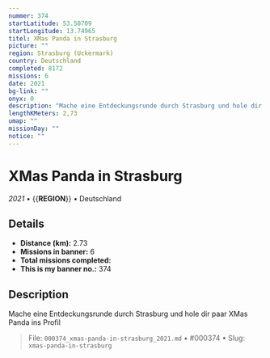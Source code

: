 ```yaml
---
nummer: 374
startLatitude: 53.50709
startLongitude: 13.74965
titel: XMas Panda in Strasburg
picture: ""
region: Strasburg (Uckermark)
country: Deutschland
completed: 8172
missions: 6
date: 2021
bg-link: ""
onyx: 0
description: "Mache eine Entdeckungsrunde durch Strasburg und hole dir paar XMas Panda ins Profil"
lengthKMeters: 2,73
umap: ""
missionDay: ""
notice: ""
---
```

# XMas Panda in Strasburg

*2021* • {{__REGION__}} • Deutschland





## Details
- **Distance (km):** 2.73
- **Missions in banner:** 6
- **Total missions completed:** 
- **This is my banner no.:** 374



## Description
Mache eine Entdeckungsrunde durch Strasburg und hole dir paar XMas Panda ins Profil




> File: `000374_xmas-panda-in-strasburg_2021.md` • #000374 • Slug: `xmas-panda-in-strasburg`
